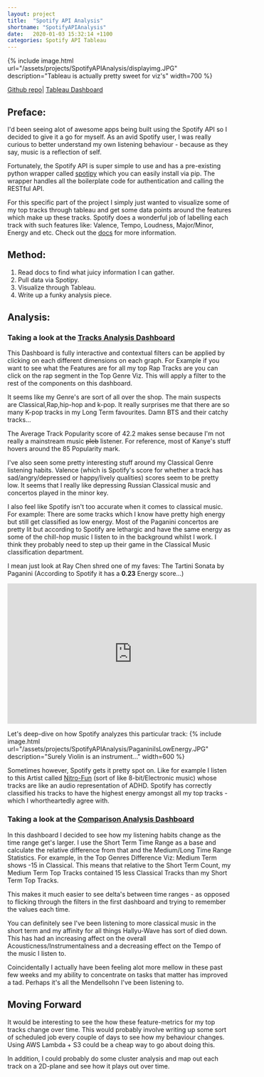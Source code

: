 ```yaml
---
layout: project
title:  "Spotify API Analysis"
shortname: "SpotifyAPIAnalysis"
date:   2020-01-03 15:32:14 +1100
categories: Spotify API Tableau
---
```


{% include image.html url="/assets/projects/SpotifyAPIAnalysis/displayimg.JPG" description="Tableau is actually pretty sweet for viz's" width=700 %}

[Github repo](https://github.com/wjia26/SpotifyAPIAnalysis)|
[Tableau Dashboard](https://public.tableau.com/profile/william8331#!/vizhome/SpotifyMyTracks/TopTracks)

## Preface:
I'd been seeing alot of awesome apps being built using the Spotify API so I decided to give it a go for myself. As an avid Spotify user, I was really curious to better understand my own listening behaviour - because as they say, music is a reflection of self.

Fortunately, the Spotify API is super simple to use and has a pre-existing python wrapper called [spotipy](https://spotipy.readthedocs.io/) which you can easily install via pip. The wrapper handles all the boilerplate code for authentication and calling the RESTful API.

For this specific part of the project I simply just wanted to visualize some of my top tracks through tableau and get some data points around the features which make up these tracks. Spotify does a wonderful job of labelling each track with such features like: Valence, Tempo, Loudness, Major/Minor, Energy and etc. Check out the [docs](https://developer.spotify.com/documentation/web-api/reference/tracks/get-several-audio-features/) for more information.

## Method:
1. Read docs to find what juicy information I can gather.
2. Pull data via Spotipy.
3. Visualize through Tableau.
4. Write up a funky analysis piece.

## Analysis:
### Taking a look at the [Tracks Analysis Dashboard](https://public.tableau.com/profile/william8331#!/vizhome/SpotifyMyTracks/TopTracks)
This Dashboard is fully interactive and contextual filters can be applied by clicking on each different dimensions on each graph. For Example if you want to see what the Features are for all my top Rap Tracks are you can click on the rap segment in the Top Genre Viz. This will apply a filter to the rest of the components on this dashboard.

It seems like my Genre's are sort of all over the shop. The main suspects are Classical,Rap,hip-hop and k-pop. It really surprises me that there are so many K-pop tracks in my Long Term favourites. Damn BTS and their catchy tracks...

The Average Track Popularity score of 42.2 makes sense because I'm not really a mainstream music ~~pleb~~ listener. For reference, most of Kanye's stuff hovers around the 85 Popularity mark.

I've also seen some pretty interesting stuff around my Classical Genre listening habits. Valence (which is Spotify's score for whether a track has sad/angry/depressed or happy/lively qualities) scores seem to be pretty low. It seems that I really like depressing Russian Classical music and concertos played in the minor key.

I also feel like Spotify isn't too accurate when it comes to classical music. For example: There are some tracks which I know have pretty high energy but still get classified as low energy. Most of the Paganini concertos are pretty lit but according to Spotify are lethargic and have the same energy as some of the chill-hop music I listen to in the background whilst I work. I think they probably need to step up their game in the Classical Music classification department.

I mean just look at Ray Chen shred one of my faves: The Tartini Sonata by Paganini (According to Spotify it has a **0.23** Energy score...)
<iframe width="560" height="315" src="https://www.youtube.com/embed/orWePX13N3M?start=661" frameborder="0" allow="accelerometer; autoplay; encrypted-media; gyroscope; picture-in-picture" allowfullscreen></iframe>

Let's deep-dive on how Spotify analyzes this particular track:
{% include image.html url="/assets/projects/SpotifyAPIAnalysis/PaganiniIsLowEnergy.JPG" description="Surely Violin is an instrument..." width=600 %}

Sometimes however, Spotify gets it pretty spot on. Like for example I listen to this Artist called [Nitro-Fun](https://www.youtube.com/watch?v=mdaCDsN1FJ0) (sort of like 8-bit/Electronic music) whose tracks are like an audio representation of ADHD. Spotify has correctly classified his tracks to have the highest energy amongst all my top tracks - which I whortheartedly agree with.

### Taking a look at the [Comparison Analysis Dashboard](https://public.tableau.com/profile/william8331#!/vizhome/SpotifyMyTracks/TopTracksDiffAnalysis)
In this dashboard I decided to see how my listening habits change as the time range get's larger. I use the Short Term Time Range as a base and calculate the relative difference from that and the Medium/Long Time Range Statistics. For example, in the Top Genres Difference Viz: Medium Term shows -15 in Classical. This means that relative to the Short Term Count, my Medium Term Top Tracks contained 15 less Classical Tracks than my Short Term Top Tracks.

This makes it much easier to see delta's between time ranges - as opposed to flicking through the filters in the first dashboard and trying to remember the values each time. 

You can definitely see I've been listening to more classical music in the short term and my affinity for all things Hallyu-Wave has sort of died down. This has had an increasing affect on the overall Acousticness/Instrumentalness and a decreasing effect on the Tempo of the music I listen to.

Coincidentally I actually have been feeling alot more mellow in these past few weeks and my ability to concentrate on tasks that matter has improved a tad. Perhaps it's all the Mendellsohn I've been listening to. 

## Moving Forward 
It would be interesting to see the how these feature-metrics for my top tracks change over time. This would probably involve writing up some sort of scheduled job every couple of days to see how my behaviour changes. Using AWS Lambda + S3 could be a cheap way to go about doing this. 

In addition, I could probably do some cluster analysis and map out each track on a 2D-plane and see how it plays out over time. 


<!-- 
You’ll find this post in your `_posts` directory. Go ahead and edit it and re-build the site to see your changes. You can rebuild the site in many different ways, but the most common way is to run `jekyll serve`, which launches a web server and auto-regenerates your site when a file is updated.

Jekyll requires blog post files to be named according to the following format:

`YEAR-MONTH-DAY-title.MARKUP`

Where `YEAR` is a four-digit number, `MONTH` and `DAY` are both two-digit numbers, and `MARKUP` is the file extension representing the format used in the file. After that, include the necessary front matter. Take a look at the source for this post to get an idea about how it works.

Jekyll also offers powerful support for code snippets:

{% highlight ruby %}
def print_hi(name)
  puts "Hi, #{name}"
end
print_hi('Tom')
#=> prints 'Hi, Tom' to STDOUT.
{% endhighlight %}

Check out the [Jekyll docs][jekyll-docs] for more info on how to get the most out of Jekyll. File all bugs/feature requests at [Jekyll’s GitHub repo][jekyll-gh]. If you have questions, you can ask them on [Jekyll Talk][jekyll-talk].

[jekyll-docs]: https://jekyllrb.com/docs/home
[jekyll-gh]:   https://github.com/jekyll/jekyll
[jekyll-talk]: https://talk.jekyllrb.com/ -->
